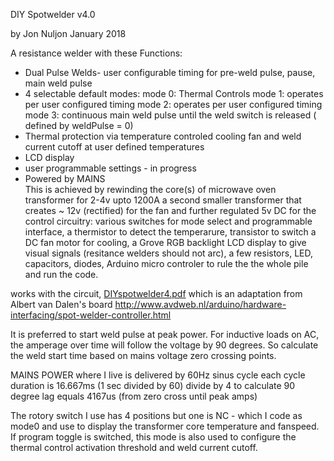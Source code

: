 DIY Spotwelder v4.0

by Jon Nuljon January 2018

A resistance welder with these Functions:
  - Dual Pulse Welds- user configurable timing for pre-weld pulse, pause, main weld pulse
  - 4 selectable default modes: 
			mode 0:  Thermal Controls
			mode 1:  operates per user configured timing
			mode 2:  operates per user configured timing
			mode 3:  continuous main weld pulse until the weld switch is released ( defined by weldPulse = 0)
  - Thermal protection via temperature controled cooling fan and weld current cutoff at user defined temperatures 
  - LCD display
  - user programmable settings - in progress
  - Powered by MAINS  
         	This is achieved by rewinding the core(s) of microwave oven transformer for 2-4v upto 1200A
		 	a second smaller transformer that creates ~ 12v (rectified) for the fan
		 	and further regulated 5v DC for the control circuitry:
			various switches for mode select and programmable interface,
			a thermistor to detect the temperarure, transistor to switch a DC fan motor for cooling, 
         	a Grove RGB backlight LCD display to give visual signals (resitance welders should not arc),
			a few resistors, LED, capacitors, diodes, 
			Arduino micro controler to rule the the whole pile and run the code.


works with the circuit, [DIYspotwelder4.pdf](https://github.com/nuljon/DIYspotWelder4/blob/master/DIYspotwelder4.pdf)
which is an adaptation from Albert van Dalen's board
http://www.avdweb.nl/arduino/hardware-interfacing/spot-welder-controller.html


It is preferred to start weld pulse at peak power. For inductive loads on AC,
the amperage over time will follow the voltage by 90 degrees. So calculate the 
weld start time based on mains voltage zero crossing points.

MAINS POWER where I live is delivered by 60Hz sinus cycle
  each cycle duration is 16.667ms (1 sec divided by 60)
  divide by 4 to calculate 90 degree lag equals 4167us (from zero cross until peak amps)

The rotory switch I use has 4 positions but one is NC - which I code as mode0 and use to display
the transformer core temperature and fanspeed. If program toggle is switched, this mode is also used
to configure the thermal control activation threshold and weld current cutoff.						  